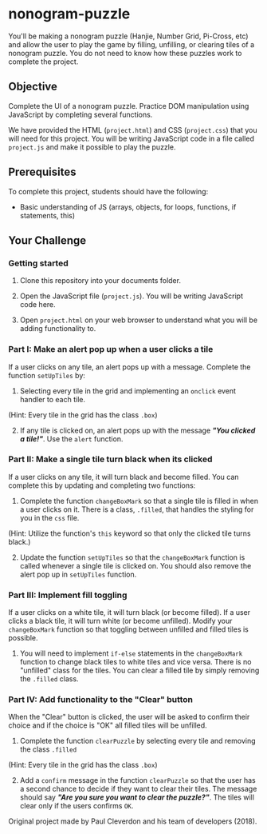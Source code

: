 # nonogram-puzzle

You'll be making a nonogram puzzle (Hanjie, Number Grid, Pi-Cross, etc) and allow the user to play the game by filling, unfilling, or clearing tiles of a nonogram puzzle. You do not need to know how these puzzles work to complete the project.

## Objective

Complete the UI of a nonogram puzzle. Practice DOM manipulation using JavaScript by completing several functions.

We have provided the HTML (```project.html```) and CSS (```project.css```) that you will need for this project. You will be writing JavaScript code in a file called ```project.js``` and make it possible to play the puzzle.

## Prerequisites

To complete this project, students should have the following:
* Basic understanding of JS (arrays, objects, for loops, functions, if statements, this)

## Your Challenge

### Getting started

1. Clone this repository into your documents folder.

2. Open the JavaScript file (```project.js```). You will be writing JavaScript code here.

3. Open ```project.html``` on your web browser to understand what you will be adding functionality to.

### Part I: Make an alert pop up when a user clicks a tile

If a user clicks on any tile, an alert pops up with a message. Complete the function ```setUpTiles``` by:

1. Selecting every tile in the grid and implementing an ```onclick``` event handler to each tile.

(Hint: Every tile in the grid has the class ```.box```)

2. If any tile is clicked on, an alert pops up with the message ***"You clicked a tile!"***. Use the ```alert``` function.

### Part II: Make a single tile turn black when its clicked

If a user clicks on any tile, it will turn black and become filled. You can complete this by updating and completing two functions:

1. Complete the function ```changeBoxMark``` so that a single tile is filled in when a user clicks on it. There is a class, ```.filled```, that handles the styling for you in the ```css``` file.

(Hint: Utilize the function's ```this``` keyword so that only the clicked tile turns black.)

2. Update the function ```setUpTiles``` so that the ```changeBoxMark``` function is called whenever a single tile is clicked on. You should also remove the alert pop up in ```setUpTiles``` function.

### Part III: Implement fill toggling

If a user clicks on a white tile, it will turn black (or become filled). If a user clicks a black tile, it will turn white (or become unfilled). Modify your ```changeBoxMark``` function so that toggling between unfilled and filled tiles is possible.

1. You will need to implement ```if-else``` statements in the ```changeBoxMark``` function to change black tiles to white tiles and vice versa. There is no "unfilled" class for the tiles. You can clear a filled tile by simply removing the ```.filled``` class.

### Part IV: Add functionality to the "Clear" button

When the "Clear" button is clicked, the user will be asked to confirm their choice and if the choice is "OK" all filled tiles will be unfilled.

1. Complete the function ```clearPuzzle``` by selecting every tile and removing the class ```.filled```

(Hint: Every tile in the grid has the class ```.box```)

2. Add a ```confirm``` message in the function ```clearPuzzle``` so that the user has a second chance to decide if they want to clear their tiles. The message should say ***"Are you sure you want to clear the puzzle?"***. The tiles will clear only if the users confirms ```OK```.

Original project made by Paul Cleverdon and his team of developers (2018).
